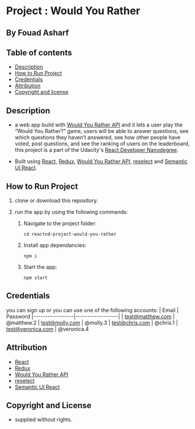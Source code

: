 # Project : Would You Rather
## By  Fouad Asharf

## Table of contents
- [Description](#description)
- [How to Run Project](#how-to-run-project)
- [Credentials](#credentials)
- [Attribution](#attribution)
- [Copyright and license](#copyright-and-license)


## Description
- a web app build with [Would You Rather API](https://github.com/fouad3/would-you-rather-api) and it lets a user play the “Would You Rather?” game, users will be able to answer questions, see which questions they haven’t answered, see how other people have voted, post questions, and see the ranking of users on the leaderboard, this project is a part of the Udacity's [React Developer Nanodegree](https://www.udacity.com/course/react-nanodegree--nd019).

- Built using [React](https://reactjs.org/), [Redux](https://redux.js.org/), [Would You Rather API](https://github.com/fouad3/would-you-rather-api), [reselect](https://github.com/reduxjs/reselect) and [Semantic UI React](https://react.semantic-ui.com/).


## How to Run Project
1. clone or download this repository.
      
2. run the app by using the following commands:
      1. Navigate to the project folder:
          ```
          cd reactnd-project-would-you-rather
          ```
      2. Install app dependancies:
          ```
          npm i
          ```
          
      3. Start the app:
          ```
          npm start
          ```

## Credentials
you can sign up or you can use one of the following accounts:
| Email | Password 
|-----------------|------------------|
| test@matthew.com | @matthew.2 
| test@molly.com | @molly.3 
| test@chris.com | @chris.1 
| test@veronica.com | @veronica.4 



## Attribution
* [React](https://reactjs.org/)
* [Redux](https://redux.js.org/)
* [Would You Rather API](https://github.com/fouad3/would-you-rather-api)
* [reselect](https://github.com/reduxjs/reselect)
* [Semantic UI React](https://react.semantic-ui.com/)



## Copyright and License
- supplied without rights.

